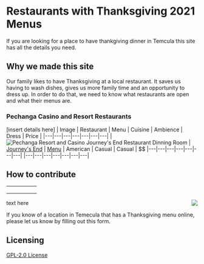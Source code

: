 # Restaurants with Thanksgiving 2021 Menus

If you are looking for a place to have thankgiving dinner in Temcula this site has all the details you need.

## Why we made this site

Our family likes to have Thanksgiving at a local restaurant.  It saves us having to wash dishes, gives us more family time and an opportunity to dress up.  In order to do that, we need to know what restaurants are open and what their menus are.

### Pechanga Casino and Resort Restaurants
[insert details here]
| Image | Restaurant  | Menu  | Cuisine  | Ambience  | Dress | Price |
|---|---|---|---|---|---|---|
| ![Pechanga Resort and Casino Journey's End Restaurant Dinning Room](https://user-images.githubusercontent.com/37763229/140663327-03d406f5-2158-44d4-98ca-c5190297702d.jpg)  | [Journey's End](https://www.pechanga.com/eat/journeys-end)  | [Menu](https://www.pechanga.com/uploads/assets/menus/holidays/Thanksgiving-%202021-Journeys-End.pdf) | American | Casual  | Casual | $$
|---|---|---|---|---|---|---|
|---|---|---|---|---|---|---|



## How to contribute
|   |   |   |   |   |
|---|---|---|---|---|
|   |   |   |   |   |
|   |   |   |   |   |
|   |   |   |   |   |

<img align="right" src="https://user-images.githubusercontent.com/37763229/140663327-03d406f5-2158-44d4-98ca-c5190297702d.jpg"> text here

If you know of a location in Temecula that has a Thanksgiving menu online, please let us know by filling out this form.


## Licensing

[GPL-2.0 License](https://github.com/ExperimentsInHonesty/tecmecula-thanksgiving-2021/blob/main/LICENSE)

